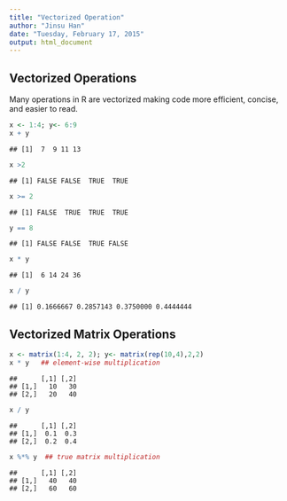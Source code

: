 ```yaml
---
title: "Vectorized Operation"
author: "Jinsu Han"
date: "Tuesday, February 17, 2015"
output: html_document
---
```


## Vectorized Operations

Many operations in R are vectorized making code more efficient, concise, and easier to read.


```r
x <- 1:4; y<- 6:9
x + y
```

```
## [1]  7  9 11 13
```

```r
x >2
```

```
## [1] FALSE FALSE  TRUE  TRUE
```

```r
x >= 2
```

```
## [1] FALSE  TRUE  TRUE  TRUE
```

```r
y == 8
```

```
## [1] FALSE FALSE  TRUE FALSE
```

```r
x * y
```

```
## [1]  6 14 24 36
```

```r
x / y
```

```
## [1] 0.1666667 0.2857143 0.3750000 0.4444444
```

## Vectorized Matrix Operations

```r
x <- matrix(1:4, 2, 2); y<- matrix(rep(10,4),2,2)  
x * y   ## element-wise multiplication
```

```
##      [,1] [,2]
## [1,]   10   30
## [2,]   20   40
```

```r
x / y
```

```
##      [,1] [,2]
## [1,]  0.1  0.3
## [2,]  0.2  0.4
```

```r
x %*% y  ## true matrix multiplication
```

```
##      [,1] [,2]
## [1,]   40   40
## [2,]   60   60
```

